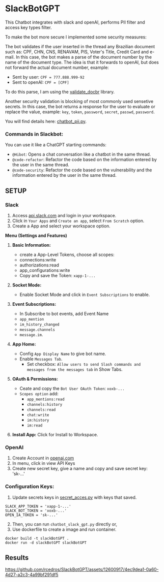 # SlackBotGPT

This Chatbot integrates with slack and openAI, performs PII filter and access key types filter. 

To make the bot more secure I implemented some security measures:

The bot validates if the user inserted in the thread any Brazilian document such as: CPF, CHN, CNS, RENAVAM, PIS, Voter's Title, Credit Card and e-mail. In this case, the bot makes a parse of the document number by the name of the document type. The idea is that it forwards to openAI, but does not forward the actual document number, example: 

* Sent by user: `CPF = 777.888.999-92`
* Sent to openAI: `CPF = [CPF]`

To do this parse, I am using the [validate_docbr](https://github.com/alvarofpp/validate-docbr/tree/main) library.

Another security validation is blocking of most commonly used sensetive secrets. In this case, the bot returns a response for the user to evaluate or replace the value, example: `key`, `token`, `password`, `secret`, `passwd`, `password`.

You will find details here: [chatbot_pii.py](https://github.com/rcedros/SlackBotGPT/blob/main/filter_pii.py).

### Commands in Slackbot:
You can use it like a ChatGPT starting commands:

* `@Hibot`: Opens a chat conversation like a chatbot in the same thread.
* `@code-refactor`: Refactor the code based on the information entered by the user in the same thread.
* `@code-security`: Refactor the code based on the vulnerability and the information entered by the user in the same thread.

## SETUP

### Slack

1. Access [api.slack.com](https://api.slack.com) and login in your workspace.
2. Click in `Your Apps` and `Create an app`, select `From Scratch` option.
3. Create a App and select your workspace option.

**Menu (Settings and Features)**

1.  **Basic Information:**
     * create a App-Level Tokens, choose all scopes:
     * connections:write
     * authorizations:read
     * app_configurations:write
     * Copy and save the Token: `xapp-1-...`

3.  **Socket Mode:**
    * Enable Socket Mode and click in `Event Subscriptions` to enable.
  
5.  **Event Subscriptions:**
    * In Subscribe to bot events, add Event Name
    * `app_mention`
    * `im_history_changed`
    * `message.channels`
    * `message.im`.
   
7.   **App Home:**
     * Config `App Display Name` to give bot name.
     * Enable `Messages Tab`.
         * Set checkbox: `Allow users to send Slash commands and messages from the messages tab` in Show Tabs.
   
9.   **OAuth & Permissions:**
     * Ceate and copy the `Bot User OAuth Token`: `xoxb-...`
     * `Scopes option` add:
         * `app_mentions:read`
         * `channels:history`
         * `channels:read`
         * `chat:write`
         * `im:history`
         * `im:read`
    
11.  **Install App:** Click for Install to Workspace.

### OpenAI

1. Create Account in [openai.com](https://openai.com)
2. In menu, click in view API Keys
3. Create new secret key, give a name and copy and save secret key: 'sk-...'

### Configuration Keys:

1. Update secrets keys in [secret_acces.py](https://github.com/rcedros/SlackBotGPT/blob/main/secret_access.py) with keys that saved.
```
SLACK_APP_TOKEN = 'xapp-1-...'
SLACK_BOT_TOKEN = 'xoxb-...'
OPEN_IA_TOKEN = 'sk-...'
```
2. Then, you can run `chatbot_slack_gpt.py` directly or,
3. Use dockerfile to create a image and run container.
```
docker build -t slackBotGPT .
docker run -d slackBotGPT slackBotGPT
```
## Results

https://github.com/rcedros/SlackBotGPT/assets/12600917/4ec9dea1-0a60-4d27-a2c3-4a99bf291df5
